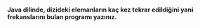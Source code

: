 <h4>Java dilinde, dizideki elemanların kaç kez tekrar edildiğini yani frekanslarını bulan programı yazınız.